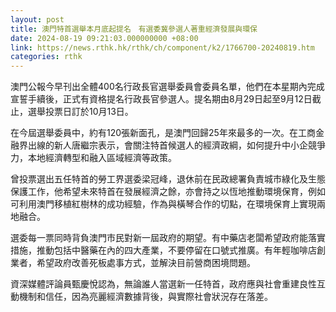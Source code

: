 ```yaml
---
layout: post
title: 澳門特首選舉本月底起提名　有選委冀參選人著重經濟發展與環保
date: 2024-08-19 09:21:03.000000000 +08:00
link: https://news.rthk.hk/rthk/ch/component/k2/1766700-20240819.htm
categories: rthk
---
```


澳門公報今早刊出全體400名行政長官選舉委員會委員名單，他們在本星期內完成宣誓手續後，正式有資格提名行政長官參選人。提名期由8月29日起至9月12日截止，選舉投票日訂於10月13日。

在今屆選舉委員中，約有120張新面孔，是澳門回歸25年來最多的一次。在工商金融界出線的新人唐繼宗表示，會關注特首候選人的經濟政綱，如何提升中小企競爭力，本地經濟轉型和融入區域經濟等政策。

曾投票選出五任特首的勞工界選委梁冠峰，退休前在民政總署負責城市綠化及生態保護工作，他希望未來特首在發展經濟之餘，亦會持之以恆地推動環境保育，例如可利用澳門移植紅樹林的成功經驗，作為與橫琴合作的切點，在環境保育上實現兩地融合。

選委每一票同時背負澳門市民對新一屆政府的期望。有中藥店老闆希望政府能落實措施，推動包括中醫藥在內的四大產業，不要停留在口號式推廣。有年輕咖啡店創業者，希望政府改善死板處事方式，並解決目前營商困境問題。

資深媒體評論員甄慶悅認為，無論誰人當選新一任特首，政府應與社會重建良性互動機制和信任，因為亮麗經濟數據背後，與實際社會狀況存在落差。
